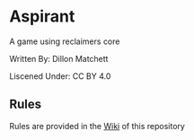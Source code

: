 # Aspirant
A game using reclaimers core

Written By: Dillon Matchett

Liscened Under: CC BY 4.0

## Rules
Rules are provided in the [Wiki](https://github.com/bombasticSlacks/Aspirant/wiki/How-To-Play) of this repository

